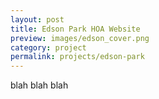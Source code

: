 ```yaml
---
layout: post
title: Edson Park HOA Website
preview: images/edson_cover.png
category: project
permalink: projects/edson-park
---
```


blah blah blah
